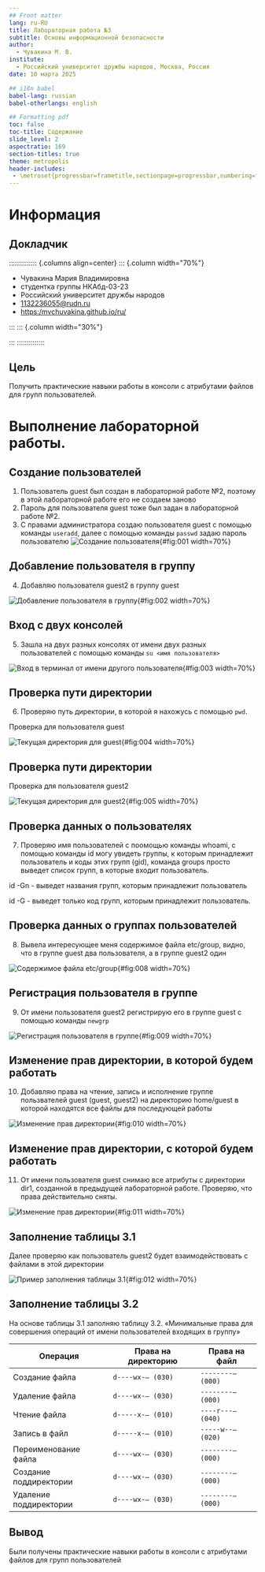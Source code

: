 ```yaml
---
## Front matter
lang: ru-RU
title: Лабораторная работа №3
subtitle: Основы информационной безопасности
author:
  - Чувакина М. В.
institute:
  - Российский университет дружбы народов, Москва, Россия
date: 10 марта 2025

## i18n babel
babel-lang: russian
babel-otherlangs: english

## Formatting pdf
toc: false
toc-title: Содержание
slide_level: 2
aspectratio: 169
section-titles: true
theme: metropolis
header-includes:
 - \metroset{progressbar=frametitle,sectionpage=progressbar,numbering=fraction}
---
```


# Информация

## Докладчик

:::::::::::::: {.columns align=center}
::: {.column width="70%"}

  * Чувакина Мария Владимировна
  * студентка группы НКАбд-03-23
  * Российский университет дружбы народов
  * [1132236055@rudn.ru](mailto:1132236055@rudn.ru)
  * <https:/mvchuvakina.github.io/ru/>

:::
::: {.column width="30%"}


:::
::::::::::::::

## Цель

Получить практические навыки работы в консоли с атрибутами файлов для групп пользователей.

# Выполнение лабораторной работы. 

## Создание пользователей

1. Пользователь guest был создан в лабораторной работе №2, поэтому в этой лабораторной работе его не создаем заново
2. Пароль для пользователя guest тоже был задан в лабораторной работе №2. 
3. С правами администратора создаю пользователя guest с помощью команды `useradd`, далее с помощью команды `passwd` задаю пароль пользователю 
![Создание пользователя](image/1.png){#fig:001 width=70%}

## Добавление пользователя в группу

4. Добавляю пользователя guest2 в группу guest 

![Добавление пользователя в группу](image/2.png){#fig:002 width=70%}

## Вход с двух консолей

5. Зашла на двух разных консолях от имени двух разных пользователей с помощью команды `su <имя пользователя>` 

![Вход в терминал от имени другого пользователя](image/3.png){#fig:003 width=70%}

## Проверка пути директории

6. Проверяю путь директории, в которой я нахожусь с помощью `pwd`.

Проверка для пользователя guest 

![Текущая директория для guest](image/4.png){#fig:004 width=70%}

## Проверка пути директории

Проверка для пользователя guest2

![Текущая директория для guest2](image/5.png){#fig:005 width=70%}

## Проверка данных о пользователях

7. Проверяю имя пользователей с поомощью команды whoami, с помощью команды id могу увидеть группы, к которым принадлежит пользователь и коды этих групп (gid), команда groups просто выведет список групп, в которые входит пользователь.

id -Gn - выведет названия групп, которым принадлежит пользователь

id -G - выведет только код групп, которым принадлежит пользователь. 

## Проверка данных о группах пользователей

8. Вывела интересующее меня содержимое файла etc/group, видно, что в группе guest два пользователя, а в группе guest2 один 

![Содержимое файла etc/group](image/8.png){#fig:008 width=70%}

## Регистрация пользователя в группе

9. От имени пользователя guest2 регистрирую его в группе guest с помощью команды `newgrp` 

![Регистрация пользователя в группе](image/9.png){#fig:009 width=70%}

## Изменение прав директории, в которой будем работать

10. Добавляю права на чтение, запись и исполнение группе пользвателей guest (guest, guest2) на директорию home/guest в которой находятся все файлы для последующей работы 

![Изменение прав директории](image/10.png){#fig:010 width=70%}

## Изменение прав директории, с которой будем работать

11. От имени пользователя guest снимаю все атрибуты с директории dir1, созданной в предыдущей лабораторной работе. Проверяю, что права действительно сняты. 

![Изменение прав директории](image/11.png){#fig:011 width=70%}

## Заполнение таблицы 3.1

Далее проверяю как пользователь guest2 будет взаимодействовать с файлами в этой директории

![Пример заполнения таблицы 3.1](image/12.png){#fig:012 width=70%}

## Заполнение таблицы 3.2

На основе таблицы 3.1 заполняю таблицу 3.2. «Минимальные права для совершения операций от имени пользователей входящих в группу»

| Операция | Права на директорию | Права на файл |
|------------------------|---------------------------------|---------------------------|
| Создание файла | ```d----wx-— (030)``` | ```--------— (000)``` |
| Удаление файла | ```d----wx-— (030)``` | ```--------— (000)``` |
| Чтение файла | ```d-----x-— (010)``` | ```----r---— (040)``` |
| Запись в файл | ```d-----x-— (010)``` | ```-----w--— (020)``` |
| Переименование файла | ```d----wx-— (030)``` | ```--------— (000)``` |
| Создание поддиректории | ```d----wx-— (030)``` | ```--------— (000)``` |
| Удаление поддиректории | ```d----wx-— (030)``` | ```--------— (000)``` |

## Вывод

Были получены практические навыки работы в консоли с атрибутами файлов для групп пользователей
